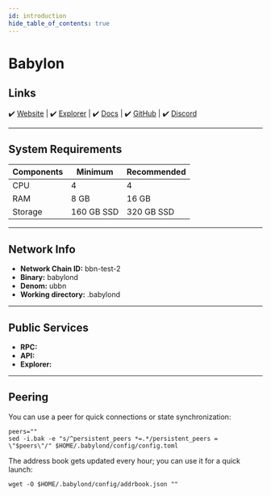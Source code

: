 ```yaml
---
id: introduction
hide_table_of_contents: true
---
```


# Babylon

## Links

 ✔️ [Website](https://babylonchain.io/) | ✔️ [Explorer](XXXXXXX) | ✔️ [Docs](https://docs.babylonchain.io/) | ✔️ [GitHub](https://github.com/pryzm-finance) | ✔️ [Discord](https://discord.gg/babylonglobal)

---

## **System Requirements**

| Components | Minimum      | **Recommended** |
|------------|--------------|-----------------|
| CPU        | 4            | 4               |
| RAM        | 8 GB         | 16 GB           |
| Storage    | 160 GB SSD   | 320 GB SSD      |

---

## **Network Info**

- **Network Chain ID:** bbn-test-2
- **Binary:** babylond
- **Denom:** ubbn
- **Working directory:** .babylond

---

## **Public Services**

- **RPC:** 
- **API:** 
- **Explorer:** 

---

## **Peering**

You can use a peer for quick connections or state synchronization:

```shell
peers=""
sed -i.bak -e "s/^persistent_peers *=.*/persistent_peers = \"$peers\"/" $HOME/.babylond/config/config.toml
```

The address book gets updated every hour; you can use it for a quick launch:

```shell
wget -O $HOME/.babylond/config/addrbook.json ""
```